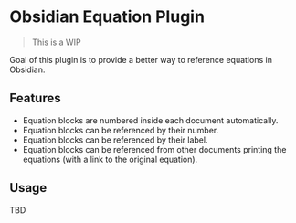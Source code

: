 # Obsidian Equation Plugin

> This is a WIP

Goal of this plugin is to provide a better way to reference equations in Obsidian.

## Features

-   Equation blocks are numbered inside each document automatically.
-   Equation blocks can be referenced by their number.
-   Equation blocks can be referenced by their label.
-   Equation blocks can be referenced from other documents printing the equations (with a link to the original equation).

## Usage

TBD
